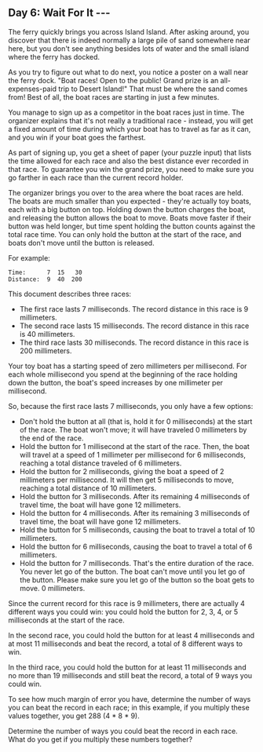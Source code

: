 ## Day 6: Wait For It ---

The ferry quickly brings you across Island Island. After asking around, you
discover that there is indeed normally a large pile of sand somewhere near here,
but you don't see anything besides lots of water and the small island where the
ferry has docked.

As you try to figure out what to do next, you notice a poster on a wall near the
ferry dock. "Boat races! Open to the public! Grand prize is an all-expenses-paid
trip to Desert Island!" That must be where the sand comes from! Best of all, the
boat races are starting in just a few minutes.

You manage to sign up as a competitor in the boat races just in time. The
organizer explains that it's not really a traditional race - instead, you will
get a fixed amount of time during which your boat has to travel as far as it can,
and you win if your boat goes the farthest.

As part of signing up, you get a sheet of paper (your puzzle input) that lists
the time allowed for each race and also the best distance ever recorded in that
race. To guarantee you win the grand prize, you need to make sure you go farther
in each race than the current record holder.

The organizer brings you over to the area where the boat races are held. The
boats are much smaller than you expected - they're actually toy boats, each with
a big button on top. Holding down the button charges the boat, and releasing the
button allows the boat to move. Boats move faster if their button was held
longer, but time spent holding the button counts against the total race time.
You can only hold the button at the start of the race, and boats don't move until
the button is released.

For example:

```
Time:      7  15   30
Distance:  9  40  200
```

This document describes three races:

- The first race lasts 7 milliseconds. The record distance in this race is 9
millimeters.
- The second race lasts 15 milliseconds. The record distance in this race is 40
millimeters.
- The third race lasts 30 milliseconds. The record distance in this race is 200
millimeters.

Your toy boat has a starting speed of zero millimeters per millisecond. For each
whole millisecond you spend at the beginning of the race holding down the button,
the boat's speed increases by one millimeter per millisecond.

So, because the first race lasts 7 milliseconds, you only have a few options:

- Don't hold the button at all (that is, hold it for 0 milliseconds) at the start
of the race. The boat won't move; it will have traveled 0 millimeters by the end
of the race.
- Hold the button for 1 millisecond at the start of the race. Then, the boat will
travel at a speed of 1 millimeter per millisecond for 6 milliseconds, reaching a
total distance traveled of 6 millimeters.
- Hold the button for 2 milliseconds, giving the boat a speed of 2 millimeters
per millisecond. It will then get 5 milliseconds to move, reaching a total
distance of 10 millimeters.
- Hold the button for 3 milliseconds. After its remaining 4 milliseconds of
travel time, the boat will have gone 12 millimeters.
- Hold the button for 4 milliseconds. After its remaining 3 milliseconds of
travel time, the boat will have gone 12 millimeters.
- Hold the button for 5 milliseconds, causing the boat to travel a total of 10
millimeters.
- Hold the button for 6 milliseconds, causing the boat to travel a total of 6
millimeters.
- Hold the button for 7 milliseconds. That's the entire duration of the race. You
never let go of the button. The boat can't move until you let go of the button.
Please make sure you let go of the button so the boat gets to move. 0 millimeters.

Since the current record for this race is 9 millimeters, there are actually 4
different ways you could win: you could hold the button for 2, 3, 4, or 5
milliseconds at the start of the race.

In the second race, you could hold the button for at least 4 milliseconds and at
most 11 milliseconds and beat the record, a total of 8 different ways to win.

In the third race, you could hold the button for at least 11 milliseconds and no
more than 19 milliseconds and still beat the record, a total of 9 ways you could
win.

To see how much margin of error you have, determine the number of ways you can
beat the record in each race; in this example, if you multiply these values
together, you get 288 (4 * 8 * 9).

Determine the number of ways you could beat the record in each race. What do you
get if you multiply these numbers together?
